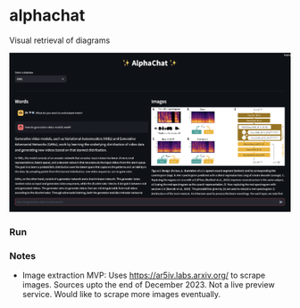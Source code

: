 # alphachat 

Visual retrieval of diagrams 

![Screenshot](docs/alphachat-screenshot-2023-12-09.png)

### Run 



### Notes

- Image extraction MVP: Uses https://ar5iv.labs.arxiv.org/ to scrape images. Sources upto the end of December 2023. Not a live preview service. Would like to scrape more images eventually.
 